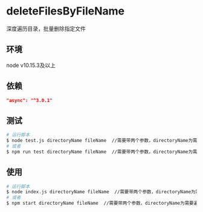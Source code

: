 # deleteFilesByFileName
深度遍历目录，批量删除指定文件

## 环境
node v10.15.3及以上

## 依赖
```JSON
"async": "^3.0.1"
```

## 测试
```bash
# 运行脚本
$ node test.js directoryName fileName  //需要带两个参数，directoryName为需要遍历的目录，fileName为需要删除的文件(支持正则)
# 或者
$ npm run test directoryName fileName  //需要带两个参数，directoryName为需要遍历的目录，fileName为需要删除的文件(支持正则)
```

## 使用
```bash
# 运行脚本
$ node index.js directoryName fileName  //需要带两个参数，directoryName为需要遍历的目录，fileName为需要删除的文件(支持正则)
# 或者
$ npm start directoryName fileName  //需要带两个参数，directoryName为需要遍历的目录，fileName为需要删除的文件(支持正则)
```
